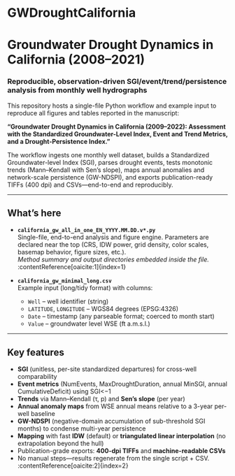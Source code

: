 # GWDroughtCalifornia
# Groundwater Drought Dynamics in California (2008–2021)
### Reproducible, observation-driven SGI/event/trend/persistence analysis from monthly well hydrographs

This repository hosts a single-file Python workflow and example input to reproduce all figures and tables reported in the manuscript:

**“Groundwater Drought Dynamics in California (2009–2022): Assessment with the Standardized Groundwater-Level Index, Event and Trend Metrics, and a Drought-Persistence Index.”**

The workflow ingests one monthly well dataset, builds a Standardized Groundwater-level Index (SGI), parses drought events, tests monotonic trends (Mann–Kendall with Sen’s slope), maps annual anomalies and network-scale persistence (GW-NDSPI), and exports publication-ready TIFFs (400 dpi) and CSVs—end-to-end and reproducibly.

---

## What’s here

- **`california_gw_all_in_one_EN_YYYY.MM.DD.v*.py`**  
  Single-file, end-to-end analysis and figure engine. Parameters are declared near the top (CRS, IDW power, grid density, color scales, basemap behavior, figure sizes, etc.).  
  _Method summary and output directories embedded inside the file._ :contentReference[oaicite:1]{index=1}

- **`california_gw_minimal_long.csv`**  
  Example input (long/tidy format) with columns:
  - `Well` – well identifier (string)  
  - `LATITUDE`, `LONGITUDE` – WGS84 degrees (EPSG:4326)  
  - `Date` – timestamp (any parseable format; coerced to month start)  
  - `Value` – groundwater level WSE (ft a.m.s.l.)

---

## Key features

- **SGI** (unitless, per-site standardized departures) for cross-well comparability  
- **Event metrics** (NumEvents, MaxDroughtDuration, annual MinSGI, annual CumulativeDeficit) using SGI<−1  
- **Trends** via Mann–Kendall (τ, p) and **Sen’s slope** (per year)  
- **Annual anomaly maps** from WSE annual means relative to a 3-year per-well baseline  
- **GW-NDSPI** (negative-domain accumulation of sub-threshold SGI months) to condense multi-year persistence  
- **Mapping** with fast **IDW** (default) or **triangulated linear interpolation** (no extrapolation beyond the hull)  
- Publication-grade exports: **400-dpi TIFFs** and **machine-readable CSVs**  
- No manual steps—results regenerate from the single script + CSV. :contentReference[oaicite:2]{index=2}

